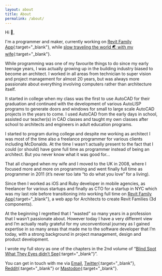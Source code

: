 ```yaml
---
layout: about
title: About
permalink: /about/
---
```


Hi 👋,

I'm a programmer and maker, currently working on [Revit Family App](https://www.revitfamily.app){:target="_blank"}, while [slow traveling the world 🌏 with my wife](https://www.youtube.com/channel/UC2dzWCzIcp7PkRuGxSH4ATQ){:target="_blank"}.

While programming was one of my favourite things to do since my early teenage years, I was actually growing up in the building industry biased to become an architect. I worked in all areas from technician to super vision and project management for almost 20 years, but was always more passionate about everything involving computers rather than architecture itself.

It started in college when my class was the first to use AutoCAD for their graduation and continued with the development of various AutoLISP programs to generate doors and windows for small to large scale AutoCAD projects in the years to come. I used AutoCAD from the early days in school, assisted our teacher(s) in CAD classes and taught my own classes after school to architects and engineers in adult education programs.

I started to program during college and despite me working as architect I was most of the time also a freelance programmer for various clients including McDonalds. At the time I wasn’t actually present to the fact that I could (or should) have gone full time as programmer instead of being an architect. But you never know what it was good for…

That all changed when my wife and I moved to the UK in 2008, where I focused more and more on programming and went finally full time as programmer in 2011 (it’s never too late “to do what you love” for a living).

Since then I worked as iOS and Ruby developer in mobile agencies, as freelancer for various startups and finally as CTO for a startup in NYC which was my last role before transitioning into working full time on [Revit Family App](https://www.revitfamily.app){:target="_blank"}, a web app for Architects to create Revit Families (3d components).

At the beginning I regretted that I “wasted” so many years in a profession that I wasn’t passionate about. However today I have a very different view and I’m actually really grateful for my unconventional journey as I gained expertise in so many areas that made me to the software developer that I’m today, with a strong background in project management, design and product development.

I wrote my full story as one of the chapters in the 2nd volume of “[Blind Spot What They Eyes didn’t See](https://www.amazon.co.uk/dp/0992792533/ref=cm_sw_r_tw_dp_U_x_qV7VBbKYVPYBY){:target="_blank"}”.

You can get in touch with me via [Email](mailto:michael.loistl@hey.com), [Twitter](https://www.twitter.com/michaelloistl){:target="_blank"}, [Reddit](https://www.reddit.com/user/michaelloistl){:target="_blank"} or [Mastodon](https://mastodon.social/@michaelloistl){:target="_blank"}.